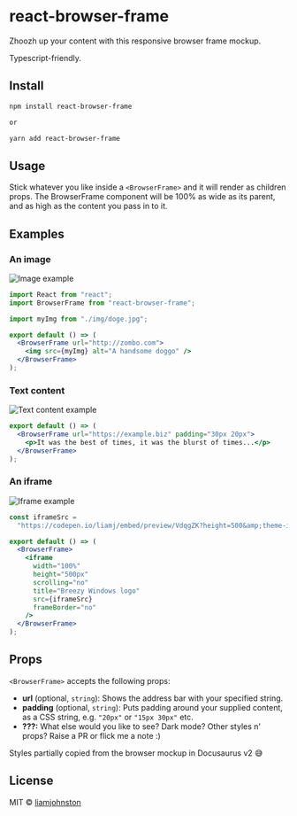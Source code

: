 # react-browser-frame

Zhoozh up your content with this responsive browser frame mockup.

Typescript-friendly.

## Install

```bash
npm install react-browser-frame

or

yarn add react-browser-frame
```

## Usage

Stick whatever you like inside a `<BrowserFrame>` and it will render as children props. The BrowserFrame component will be 100% as wide as its parent, and as high as the content you pass in to it.

## Examples

### An image

![Image example](https://res.cloudinary.com/diouve9dy/image/upload/v1585474968/image_zkt042.png)

```jsx
import React from "react";
import BrowserFrame from "react-browser-frame";

import myImg from "./img/doge.jpg";

export default () => (
  <BrowserFrame url="http://zombo.com">
    <img src={myImg} alt="A handsome doggo" />
  </BrowserFrame>
);
```

### Text content

![Text content example](https://res.cloudinary.com/diouve9dy/image/upload/v1585474966/text_zojzpv.png)

```jsx
export default () => (
  <BrowserFrame url="https://example.biz" padding="30px 20px">
    <p>It was the best of times, it was the blurst of times...</p>
  </BrowserFrame>
);
```

### An iframe

![Iframe example](https://res.cloudinary.com/diouve9dy/image/upload/v1585474967/iframe_qcknzd.png)

```jsx
const iframeSrc =
  "https://codepen.io/liamj/embed/preview/VdqgZK?height=500&amp;theme-id=39032&amp;default-tab=result";

export default () => (
  <BrowserFrame>
    <iframe
      width="100%"
      height="500px"
      scrolling="no"
      title="Breezy Windows logo"
      src={iframeSrc}
      frameBorder="no"
    />
  </BrowserFrame>
);
```

## Props

`<BrowserFrame>` accepts the following props:

- **url** (optional, `string`): Shows the address bar with your specified string.
- **padding** (optional, `string`): Puts padding around your supplied content, as a CSS string, e.g. `"20px"` or `"15px 30px"` etc.
- **???:** What else would you like to see? Dark mode? Other styles n' props? Raise a PR or flick me a note :)

Styles partially copied from the browser mockup in Docusaurus v2 😅

## License

MIT © [liamjohnston](https://github.com/liamjohnston)
